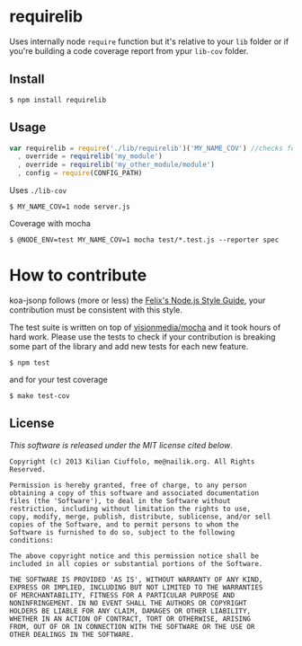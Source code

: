 # requirelib

Uses internally node `require` function but it's relative to your `lib` folder or if you're building a code coverage report from ypur `lib-cov` folder.

## Install
    $ npm install requirelib

## Usage

```js
var requirelib = require('./lib/requirelib')('MY_NAME_COV') //checks for process.env.MY_NAME_COV
  , override = requirelib('my_module')
  , override = requirelib('my_other_module/module')
  , config = require(CONFIG_PATH)
```

Uses `./lib-cov`

    $ MY_NAME_COV=1 node server.js

Coverage with mocha

    $ @NODE_ENV=test MY_NAME_COV=1 mocha test/*.test.js --reporter spec

# How to contribute

koa-jsonp follows (more or less) the [Felix's Node.js Style Guide](http://nodeguide.com/style.html), your contribution must be consistent with this style.

The test suite is written on top of [visionmedia/mocha](http://visionmedia.github.com/mocha/) and it took hours of hard work. Please use the tests to check if your contribution is breaking some part of the library and add new tests for each new feature.

    $ npm test

and for your test coverage

    $ make test-cov

## License

_This software is released under the MIT license cited below_.

    Copyright (c) 2013 Kilian Ciuffolo, me@nailik.org. All Rights Reserved.

    Permission is hereby granted, free of charge, to any person
    obtaining a copy of this software and associated documentation
    files (the 'Software'), to deal in the Software without
    restriction, including without limitation the rights to use,
    copy, modify, merge, publish, distribute, sublicense, and/or sell
    copies of the Software, and to permit persons to whom the
    Software is furnished to do so, subject to the following
    conditions:

    The above copyright notice and this permission notice shall be
    included in all copies or substantial portions of the Software.

    THE SOFTWARE IS PROVIDED 'AS IS', WITHOUT WARRANTY OF ANY KIND,
    EXPRESS OR IMPLIED, INCLUDING BUT NOT LIMITED TO THE WARRANTIES
    OF MERCHANTABILITY, FITNESS FOR A PARTICULAR PURPOSE AND
    NONINFRINGEMENT. IN NO EVENT SHALL THE AUTHORS OR COPYRIGHT
    HOLDERS BE LIABLE FOR ANY CLAIM, DAMAGES OR OTHER LIABILITY,
    WHETHER IN AN ACTION OF CONTRACT, TORT OR OTHERWISE, ARISING
    FROM, OUT OF OR IN CONNECTION WITH THE SOFTWARE OR THE USE OR
    OTHER DEALINGS IN THE SOFTWARE.
